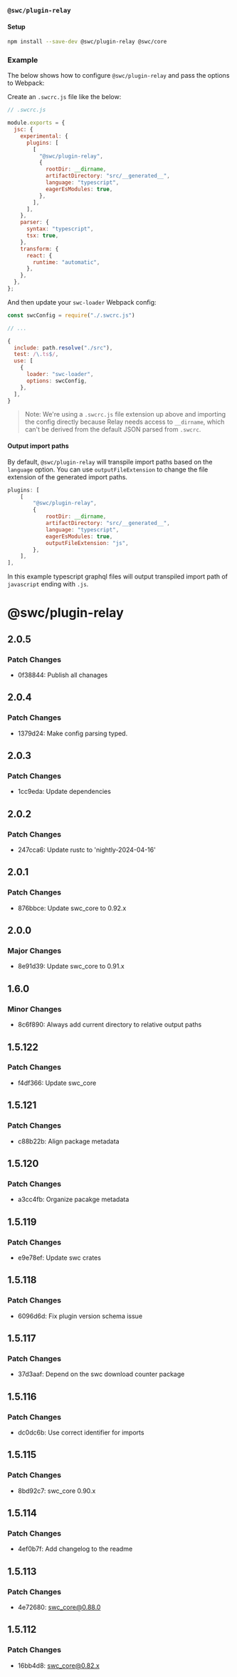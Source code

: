 ### `@swc/plugin-relay`

#### Setup

```sh
npm install --save-dev @swc/plugin-relay @swc/core
```

### Example

The below shows how to configure `@swc/plugin-relay` and pass the options to Webpack:

Create an `.swcrc.js` file like the below:

```js
// .swcrc.js

module.exports = {
  jsc: {
    experimental: {
      plugins: [
        [
          "@swc/plugin-relay",
          {
            rootDir: __dirname,
            artifactDirectory: "src/__generated__",
            language: "typescript",
            eagerEsModules: true,
          },
        ],
      ],
    },
    parser: {
      syntax: "typescript",
      tsx: true,
    },
    transform: {
      react: {
        runtime: "automatic",
      },
    },
  },
};
```

And then update your `swc-loader` Webpack config:

```js
const swcConfig = require("./.swcrc.js")

// ...

{
  include: path.resolve("./src"),
  test: /\.ts$/,
  use: [
    {
      loader: "swc-loader",
      options: swcConfig,
    },
  ],
}
```

> Note: We're using a `.swcrc.js` file extension up above and importing the config directly because Relay needs access to `__dirname`, which can't be derived from the default JSON parsed from `.swcrc`.

#### Output import paths

By default, `@swc/plugin-relay` will transpile import paths based on the `language` option.
You can use `outputFileExtension` to change the file extension of the generated import paths.

```js
plugins: [
    [
        "@swc/plugin-relay",
        {
            rootDir: __dirname,
            artifactDirectory: "src/__generated__",
            language: "typescript",
            eagerEsModules: true,
            outputFileExtension: "js",
        },
    ],
],
```

In this example typescript graphql files will output transpiled import path of `javascript` ending with `.js`.

# @swc/plugin-relay

## 2.0.5

### Patch Changes

- 0f38844: Publish all chanages

## 2.0.4

### Patch Changes

- 1379d24: Make config parsing typed.

## 2.0.3

### Patch Changes

- 1cc9eda: Update dependencies

## 2.0.2

### Patch Changes

- 247cca6: Update rustc to 'nightly-2024-04-16'

## 2.0.1

### Patch Changes

- 876bbce: Update swc_core to 0.92.x

## 2.0.0

### Major Changes

- 8e91d39: Update swc_core to 0.91.x

## 1.6.0

### Minor Changes

- 8c6f890: Always add current directory to relative output paths

## 1.5.122

### Patch Changes

- f4df366: Update swc_core

## 1.5.121

### Patch Changes

- c88b22b: Align package metadata

## 1.5.120

### Patch Changes

- a3cc4fb: Organize pacakge metadata

## 1.5.119

### Patch Changes

- e9e78ef: Update swc crates

## 1.5.118

### Patch Changes

- 6096d6d: Fix plugin version schema issue

## 1.5.117

### Patch Changes

- 37d3aaf: Depend on the swc download counter package

## 1.5.116

### Patch Changes

- dc0dc6b: Use correct identifier for imports

## 1.5.115

### Patch Changes

- 8bd92c7: swc_core 0.90.x

## 1.5.114

### Patch Changes

- 4ef0b7f: Add changelog to the readme

## 1.5.113

### Patch Changes

- 4e72680: swc_core@0.88.0

## 1.5.112

### Patch Changes

- 16bb4d8: swc_core@0.82.x
